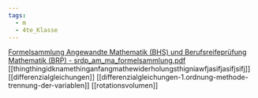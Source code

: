 ```yaml
---
tags:
  - m
  - 4te_Klasse
---
```


[Formelsammlung Angewandte Mathematik (BHS) und Berufsreifeprüfung Mathematik (BRP) - srdp_am_ma_formelsammlung.pdf](https://www.matura.gv.at/index.php?eID=dumpFile&t=f&f=5788&token=6d794ee747bd02f5520013dd33da19ca3dcb58ba)
[[thingthingidknamethinganfangmathewiderholungsthigniawfjasifjasifjsifj]]
[[differenzialgleichungen]]
[[differenzialgleichungen-1.ordnung-methode-trennung-der-variablen]]
[[rotationsvolumen]]
